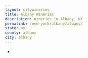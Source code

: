 ```yaml
---
layout: citywineries
title: Albany Wineries
description: Wineries in Albany, NY
permalink: /new-york/albany/albany/
state: ny
county: albany
city: albany
---
```

-
